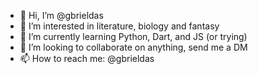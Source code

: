 - 👋 Hi, I’m @gbrieldas
- 👀 I’m interested in literature, biology and fantasy
- 🌱 I’m currently learning Python, Dart, and JS (or trying)
- 💞️ I’m looking to collaborate on anything, send me a DM
- 📫 How to reach me: @gbrieldas

<!---
gbrieldas/gbrieldas is a ✨ special ✨ repository because its `README.md` (this file) appears on your GitHub profile.
You can click the Preview link to take a look at your changes.
--->
